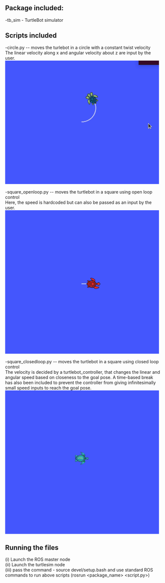 ## Package included:
-tb_sim - TurtleBot simulator

## Scripts included
-circle.py -- moves the turlebot in a circle with a constant twist velocity\
The linear velocity along x and angular velocity about z are input by the user.\
![](https://github.com/vasudevpurohit/AuE8230Spring22_VasudevPurohit/blob/master/assignment2_ws/videos/circle.gif)

-square_openloop.py -- moves the turtlebot in a square using open loop control\
Here, the speed is hardcoded but can also be passed as an input by the user.\
![](https://github.com/vasudevpurohit/AuE8230Spring22_VasudevPurohit/blob/master/assignment2_ws/videos/square_openloop.gif)

-square_closedloop.py -- moves the turtlebot in a square using closed loop control\
The velocity is decided by a turtlebot_controller, that changes the linear and angular speed based on closeness to the goal pose. A time-based break has also been included to prevent the controller from giving infinitesimally small speed inputs to reach the goal pose.
![](https://github.com/vasudevpurohit/AuE8230Spring22_VasudevPurohit/blob/master/assignment2_ws/videos/square_closedloop.gif)

## Running the files
(i) Launch the ROS master node\
(ii) Launch the turtlesim node\
(iii) pass the command - source devel/setup.bash and use standard ROS commands to run above scripts (rosrun <package_name> <script.py>)
